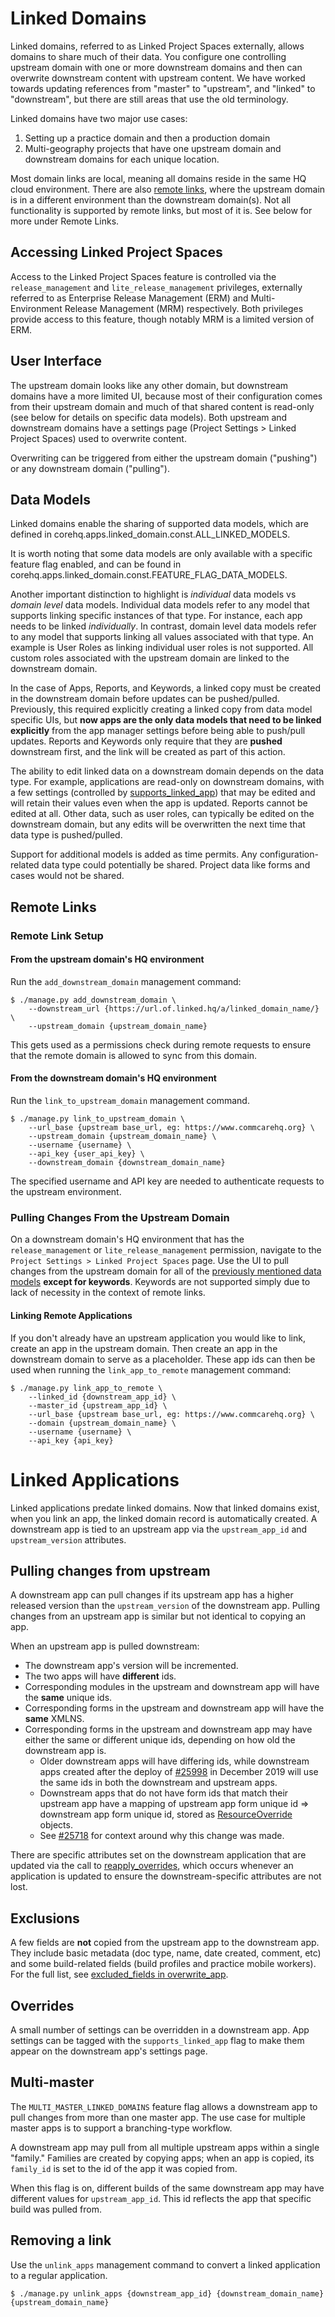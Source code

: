 # Linked Domains

Linked domains, referred to as Linked Project Spaces externally, allows domains to share much of their data. You configure one controlling upstream domain
with one or more downstream domains and then can overwrite downstream content with upstream content.
We have worked towards updating references from "master" to "upstream", and "linked" to "downstream", but there are still areas that use the old
terminology.

Linked domains have two major use cases:

1. Setting up a practice domain and then a production domain
1. Multi-geography projects that have one upstream domain and downstream domains for each unique location.

Most domain links are local, meaning all domains reside in the same HQ cloud environment.
There are also [remote links](#remote_links), where the upstream domain is in a different environment than the downstream domain(s).
Not all functionality is supported by remote links, but most of it is. See below for more under Remote
Links.

## Accessing Linked Project Spaces

Access to the Linked Project Spaces feature is controlled via the `release_management` and `lite_release_management`
privileges, externally referred to as Enterprise Release Management (ERM) and Multi-Environment Release Management (MRM)
respectively. Both privileges provide access to this feature, though notably MRM is a limited version of ERM.

## User Interface

The upstream domain looks like any other domain, but downstream domains have a more limited UI, because most of
their configuration
comes from their upstream domain and much of that shared content is read-only (see below for details on specific
data models). Both upstream and downstream domains have a settings
page (Project Settings > Linked Project Spaces) used to overwrite content.

Overwriting can be triggered from either the upstream domain ("pushing") or any
downstream domain ("pulling").

## Data Models<a name="data_models"></a>

Linked domains enable the sharing of supported data models, which are defined in
corehq.apps.linked_domain.const.ALL_LINKED_MODELS.

It is worth noting that some data models are only available with a specific feature flag enabled, and can be found in
corehq.apps.linked_domain.const.FEATURE_FLAG_DATA_MODELS.

Another important distinction to highlight is _individual_ data models vs _domain level_ data models. Individual data
models refer to any model that supports linking specific instances of that type. For instance, each app needs to be
linked _individually_. In contrast, domain level data models refer to any model that supports linking all values
associated with that type. An example is User Roles as linking individual user roles is not supported. All custom roles
associated with the upstream domain are linked to the downstream domain.

In the case of Apps, Reports, and Keywords, a linked copy must be created in the downstream domain before updates
can be pushed/pulled. Previously, this required explicitly creating a linked copy from data model specific UIs, but
**now apps are the only data models that need to be linked explicitly** from the app manager settings before being able
to push/pull updates. Reports and Keywords only require that they are **pushed** downstream first, and the link will be
created as part of this action.

The ability to edit linked data on a downstream domain depends on the data type. For example, applications are
read-only on downstream domains, with a few settings (controlled by
[supports_linked_app](https://github.com/dimagi/commcare-hq/blob/966b62cc113b56af771906def76833446b4ba025/corehq/apps/app_manager/static/app_manager/json/commcare-profile-settings.yaml#L97))
that may be edited and will retain their
values even when the app is updated. Reports cannot be edited at all. Other data, such as user roles, can typically
be edited on the downstream domain, but any edits will be overwritten the next time that data type is
pushed/pulled.

Support for additional models is added as time permits. Any configuration-related data type could potentially be shared.
Project data like forms and cases would not be shared.


## Remote Links<a name="remote_links"></a>

### Remote Link Setup

#### From the upstream domain's HQ environment

Run the `add_downstream_domain` management command:

```
$ ./manage.py add_downstream_domain \
    --downstream_url {https://url.of.linked.hq/a/linked_domain_name/} \
    --upstream_domain {upstream_domain_name}
```

This gets used as a permissions check during remote requests to ensure
that the remote domain is allowed to sync from this domain.

#### From the downstream domain's HQ environment

Run the `link_to_upstream_domain` management command.
```
$ ./manage.py link_to_upstream_domain \
    --url_base {upstream base_url, eg: https://www.commcarehq.org} \
    --upstream_domain {upstream_domain_name} \
    --username {username} \
    --api_key {user_api_key} \
    --downstream_domain {downstream_domain_name}
```

The specified username and API key are needed to authenticate requests to the upstream environment.
### Pulling Changes From the Upstream Domain

On a downstream domain's HQ environment that has the `release_management` or `lite_release_management` permission, navigate to the
`Project Settings > Linked Project Spaces` page. Use the UI to pull changes from the upstream domain for all of the
[previously mentioned data models](#data_models) **except for keywords**. Keywords are not supported simply due to lack of necessity
in the context of remote links.

#### Linking Remote Applications

If you don't already have an upstream application you would like to link, create an app in the upstream domain. Then create an app in the downstream domain to serve as a placeholder. These app ids can then be used when running the `link_app_to_remote` management command:
```
$ ./manage.py link_app_to_remote \
    --linked_id {downstream_app_id} \
    --master_id {upstream_app_id} \
    --url_base {upstream base_url, eg: https://www.commcarehq.org} \
    --domain {upstream_domain_name} \
    --username {username} \
    --api_key {api_key}
```

# Linked Applications

Linked applications predate linked domains. Now that linked domains exist, when you link an app, the linked domain record is automatically created. A downstream app is tied to an upstream app via the `upstream_app_id` and `upstream_version` attributes.

## Pulling changes from upstream
A downstream app can pull changes if its upstream app has a higher released version than the `upstream_version` of the downstream app. Pulling changes from an upstream app is similar but not identical to copying an app.

When an upstream app is pulled downstream:
- The downstream app's version will be incremented.
- The two apps will have **different** ids.
- Corresponding modules in the upstream and downstream app will have the **same** unique ids.
- Corresponding forms in the upstream and downstream app will have the **same** XMLNS.
- Corresponding forms in the upstream and downstream app may have either the same or different unique ids, depending on how old the downstream app is.
   - Older downstream apps will have differing ids, while downstream apps created after the deploy of [#25998](https://github.com/dimagi/commcare-hq/pull/25998) in December 2019 will use the same ids in both the downstream and upstream apps.
   - Downstream apps that do not have form ids that match their upstream app have a mapping of upstream app form unique id => downstream app form unique id, stored as [ResourceOverride](https://github.com/dimagi/commcare-hq/blob/15ceabdccf0ed49ed306462b3a154fe14886bf27/corehq/apps/app_manager/suite_xml/post_process/resources.py#L11) objects.
   - See [#25718](https://github.com/dimagi/commcare-hq/issues/25718) for context around why this change was made.

There are specific attributes set on the downstream application that are updated via the call to
[reapply_overrides](https://github.com/dimagi/commcare-hq/blob/4c5ebc4a1b6dbd6466f074f6b7fcfe1990eea992/corehq/apps/app_manager/models.py#L5776),
which occurs whenever an application is updated to ensure the downstream-specific attributes are not lost.

## Exclusions
A few fields are **not** copied from the upstream app to the downstream app. They include basic metadata (doc type, name, date created, comment, etc) and some build-related fields (build profiles and practice mobile workers). For the full list, see [excluded_fields in overwrite_app](https://github.com/dimagi/commcare-hq/blob/47b197378fc196ff25a88dc5b2c56a389aaec85f/corehq/apps/app_manager/views/utils.py#L165-L169).

## Overrides
A small number of settings can be overridden in a downstream app. App settings can be tagged with the `supports_linked_app` flag to make them appear on the downstream app's settings page.

## Multi-master
The `MULTI_MASTER_LINKED_DOMAINS` feature flag allows a downstream app to pull changes from more than one master app. The use case for multiple master apps is to support a branching-type workflow.

A downstream app may pull from all multiple upstream apps within a single "family." Families are created by copying apps; when an app is copied, its `family_id` is set to the id of the app it was copied from.

When this flag is on, different builds of the same downstream app may have different values for `upstream_app_id`. This id reflects the app that specific build was pulled from.

## Removing a link

Use the `unlink_apps` management command to convert a linked application to a regular application.

```
$ ./manage.py unlink_apps {downstream_app_id} {downstream_domain_name} {upstream_domain_name}
```
